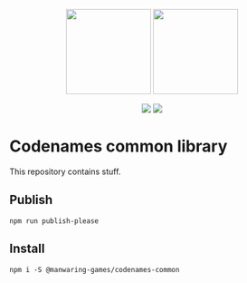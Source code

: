 <p align="center">
  <img height="150" src="https://d1wzvcwrgjaybe.cloudfront.net/repos/games/codenames-common-library/readme-category-icon.png">
  <img height="150" src="https://d1wzvcwrgjaybe.cloudfront.net/repos/games/codenames-common-library/readme-repo-icon.png">
</p>

<p align="center">
  <a href="https://circleci.com/gh/manwaring-games/codenames-common-library">
    <img src="https://img.shields.io/circleci/build/github/manwaring-games/codenames-common-library?style=flat-square&token=39939fde42f2991bf714b41ba5976f2770b801e6&logo=circleci"></a>
  <a href="https://app.dependabot.com/accounts/manwaring-games/repos/261629125">
    <img src="https://img.shields.io/static/v1?label=dependabot&message=enabled&color=blue&logo=dependabot&style=flat-square"></a>
</p>

# Codenames common library

This repository contains stuff.

## Publish

`npm run publish-please`

## Install

`npm i -S @manwaring-games/codenames-common`
